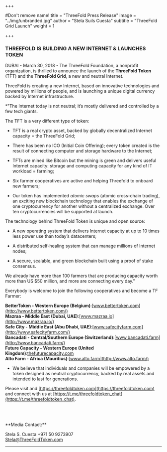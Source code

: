 +++

#Don't remove name!
title = "ThreeFold Press Release"
image = "../img/unbranded.jpg"
author = "Stela Suils Cuesta"
subtitle = "ThreeFold Grid Launch"
weight = 1

+++

### THREEFOLD IS BUILDING A NEW INTERNET & LAUNCHES TOKEN

DUBAI - March 30, 2018 - The ThreeFold Foundation, a nonprofit organization, is thrilled to announce the launch of the **ThreeFold Token** (TFT) and the **ThreeFold Grid**, a new and neutral Internet.

ThreeFold is creating a new Internet, based on innovative technologies and powered by millions of people, and is launching a unique digital currency backed by Internet infrastructure.

*"The Internet today is not neutral; it’s mostly delivered and controlled by a few tech giants.

The TFT is a very different type of token:

* TFT is a real crypto asset, backed by globally decentralized Internet capacity = the ThreeFold Grid;

* There has been no ICO (Initial Coin Offering); every token created is the result of connecting computer and storage hardware to the Internet;

* TFTs are mined like Bitcoin but the mining is green and delivers useful Internet capacity: storage and computing capacity for any kind of IT workload = farming;

* Six farmer cooperatives are active and helping Threefold to onboard new farmers;

* Our token has implemented *atomic swaps* (atomic cross-chain trading), an exciting new blockchain technology that enables the exchange of one cryptocurrency for another without a centralized exchange. Over ten cryptocurrencies will be supported at launch.

The technology behind ThreeFold Token is unique and open source:

* A new operating system that delivers Internet capacity at up to 10 times less power use than today’s datacenters;

* A distributed self-healing system that can manage millions of Internet nodes;

* A secure, scalable, and green blockchain built using a proof of stake consensus.

We already have more than 100 farmers that are producing capacity worth more than US $50 million, and more are connecting every day."

Everybody is welcome to join the following cooperatives and become a TF Farmer:

**BetterToken - Western Europe (Belgium)**:[www.bettertoken.com](http://www.bettertoken.com/)
<br>
**Mazraa - Middle East (Dubai, UAE)**:[www.mazraa.io](http://www.mazraa.io/)
<br>
**Safe City - Middle East (Abu Dhabi, UAE)**:[www.safecityfarm.com](http://www.safecityfarm.com/)
<br>
**Bancadati - Central/Southern Europe (Switzerland)**:[www.bancadati.farm](http://www.bancadati.farm/)
<br>
**Future Capacity - Western Europe (United Kingdom)**:[thefuturecapacity.com](http://thefuturecapacity.com/)
<br>
**Alto Farm - Africa (Mauritius)**:[www.alto.farm](http://www.alto.farm/)

* We believe that individuals and companies will be empowered by a token designed as neutral cryptocurrency, backed by real assets and intended to last for generations.


Please visit and [https://threefoldtoken.com](https://threefoldtoken.com) and connect with us at [https://t.me/threefoldtoken_chat](https://t.me/threefoldtoken_chat).



<br>
<br>
<br>
**Media Contact:**

Stela S. Cuesta
+971 50 9273907  
[Stela@ThreeFoldToken.com](mailto:stela@threefoldtoken.com)

* * *

